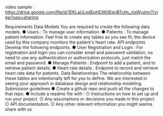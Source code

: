 video sample : https://drive.google.com/file/d/1EKLaULedEpHDW0EqnBTcIm_zjsWyzmr7/view?usp=sharing



Requirements
Data Models
You are required to create the following data models.
● Users : To manage user information.
● Patients : To manage patient information.
Feel free to create any tables as you see fit, the device used by this company monitors the patient's heart rate.
API endpoints
Develop the following endpoints.
● User Registration and Login : For registration and login you can consider email and password validation, no
need to use any authentication or authorization protocols, just match the email and password.
● Manage Patients : Endpoint to add a patient, and to retrieve patient details.
● Heart rate details : Endpoint to record and retrieve heart rate data for patients.
Data Relationships
The relationship between these tables are intentionally left for you to define. We are interested in seeing your
approach in database design and relationship modeling.
Submission guidelines
● Create a github repo and push all the changes to that repo.
● Include a readme file with :
○ Instructions on how to set up and run your project.
○ Any assumptions or decisions you made in this project.
○ API documentation.
○ Any other relevant information you might wanna share with us
